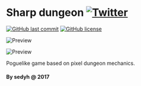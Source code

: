 # Sharp dungeon [![Twitter](https://img.shields.io/twitter/url/https/github.com/sedyh/sharp-dungeon.svg?style=social)](https://twitter.com/intent/tweet?text=Wow:&url=https%3A%2F%2Fgithub.com%2Fsedyh%2Fsharp-dungeon)

[![GitHub last commit](https://img.shields.io/github/last-commit/google/skia.svg)](https://github.com/sedyh/sharp-dungeon) 
[![GitHub license](https://img.shields.io/github/license/sedyh/sharp-dungeon.svg)](https://github.com/sedyh/sharp-dungeon/blob/master/LICENSE)

![Preview](https://i.gyazo.com/cd8ae202632f5494c31c2d072fbee2e3.gif "Preview")

![Preview](https://i.gyazo.com/5c5cd6ad60c0ec8910521fb2a5f27f39.gif "Preview")

Poguelike game based on pixel dungeon mechanics.
 
#### By sedyh @ 2017
